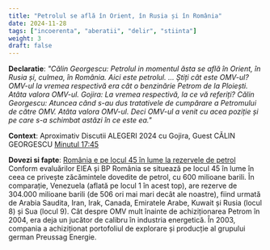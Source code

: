 ```yaml
---
title: "Petrolul se află în Orient, în Rusia și în România"
date: 2024-11-28
tags: ["incoerenta", "aberatii", "delir", "stiinta"]
weight: 3
draft: false
---
```


**Declaratie**: 
*"Călin Georgescu: <span class="emphasis">Petrolul in momentul ăsta se află în Orient, în Rusia și, culmea, în România.</span> Aici este petrolul. ... Știți cât este OMV-ul? OMV-ul la vremea respectivă era cât o benzinărie Petrom de la Ploiești. Atâta valora OMV-ul. 
Gojira: La vremea respectivă, la ce vă referiți? 
Călin Georgescu: Atuncea când s-au dus tratativele de cumpărare a Petromului de către OMV. Atâta valora OMV-ul. Deci OMV-ul a venit cu acea poziție și pe care s-a schimbat astăzi în ce este ea."*
<br>

**Context**:  Aproximativ Discutii ALEGERI 2024 cu Gojira, Guest CĂLIN GEORGESCU [Minutul 17:45](https://www.youtube.com/watch?v=cd6lf1aWyi4&t=1060s)
<!--more-->
**Dovezi si fapte**:  [România e pe locul 45 în lume la rezervele de petrol](https://www.digi24.ro/stiri/economie/digi-economic/romania-ocupa-locul-45-in-lume-si-locul-3-in-europa-dupa-rezervele-sale-de-petrol-care-sunt-tarile-cu-cele-mai-mari-rezerve-1432512?__grsc=cookieIsUndef0&__grts=57760930&__grua=ffc3218438300d069a0fd5dfa5c6e851&__grrn=1) <br>
Conform evaluărilor EIEA și BP România se situează pe locul 45 în lume în ceea ce privește zăcămintele dovedite de petrol, cu 600 milioane barili. În comparație, Venezuela (aflată pe locul 1 în acest top), are rezerve de 304.000 milioane barili (de 506 ori mai mari decât ale noastre), fiind urmată de Arabia Saudita, Iran, Irak, Canada, Emiratele Arabe, Kuwait și Rusia (locul 8) și Sua (locul 9). Cât despre OMV mult înainte de achiziționarea Petrom în 2004, era deja un jucător de calibru în industria energetică. În 2003, compania a achiziționat portofoliul de explorare și producție al grupului german Preussag Energie.




